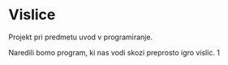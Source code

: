 # Vislice

Projekt pri predmetu uvod v programiranje.

Naredili bomo program, ki nas vodi skozi preprosto igro vislic.
1